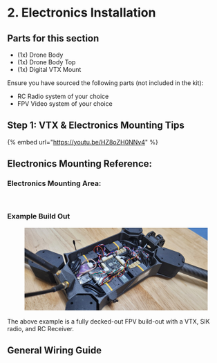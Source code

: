 # 2. Electronics Installation

## Parts for this section

* (1x) Drone Body
* (1x) Drone Body Top
* (1x) Digital VTX Mount

Ensure you have sourced the following parts (not included in the kit):

* RC Radio system of your choice
* FPV Video system of your choice

## Step 1: VTX & Electronics Mounting Tips

{% embed url="https://youtu.be/HZ8oZH0NNv4" %}



## Electronics Mounting Reference:

### Electronics Mounting Area:

<figure><img src="../../../../.gitbook/assets/345tgd.png" alt=""><figcaption></figcaption></figure>



### Example Build Out

<figure><img src="../../../../.gitbook/assets/20250129_175636.jpg" alt=""><figcaption></figcaption></figure>

The above example is a fully decked-out FPV build-out with a VTX, SIK radio, and RC Receiver.&#x20;

## General Wiring Guide

